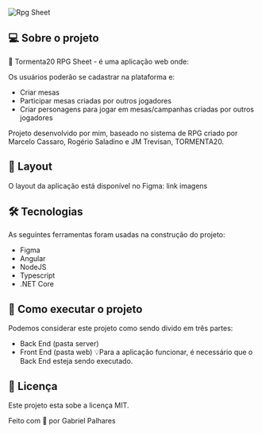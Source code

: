 ![Rpg Sheet](https://user-images.githubusercontent.com/60354322/154341810-e6df3244-59fd-41f7-a342-aa7c2bd05988.png)


## 💻 Sobre o projeto
🧙 Tormenta20 RPG Sheet - é uma aplicação web onde:

Os usuários poderão se cadastrar na plataforma e:
- Criar mesas
- Participar mesas criadas por outros jogadores
- Criar personagens para jogar em mesas/campanhas criadas por outros jogadores

Projeto desenvolvido por mim, baseado no sistema de RPG criado por  Marcelo Cassaro, Rogério Saladino e JM Trevisan, TORMENTA20.

## 🎨 Layout
O layout da aplicação está disponível no Figma:
link
imagens

## 🛠 Tecnologias
As seguintes ferramentas foram usadas na construção do projeto:

- Figma
- Angular
- NodeJS
- Typescript
- .NET Core

## 🚀 Como executar o projeto
Podemos considerar este projeto como sendo divido em três partes:

- Back End (pasta server)
- Front End (pasta web)
💡Para a aplicação funcionar, é necessário que o Back End esteja sendo executado.

## 📝 Licença
Este projeto esta sobe a licença MIT.

Feito com :purple_heart: por Gabriel Palhares
